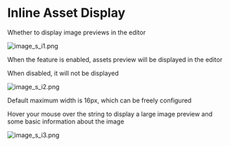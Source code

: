 # Inline Asset Display

Whether to display image previews in the editor

![image_s_i1.png](/images/image_s_i1.png)

When the feature is enabled, assets preview will be displayed in the editor

When disabled, it will not be displayed

![image_s_i2.png](/images/image_s_i2.png)

Default maximum width is 16px, which can be freely configured

Hover your mouse over the string to display a large image preview and some basic information about the image

![image_s_i3.png](/images/image_s_i3.png)